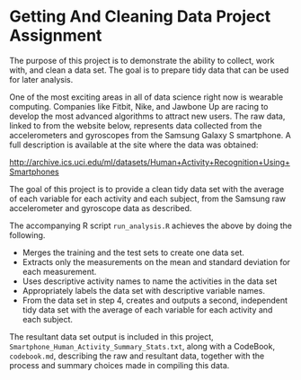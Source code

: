 # Getting And Cleaning Data Project Assignment

The purpose of this project is to demonstrate the ability to collect, work with, and clean a data set. The goal is to prepare tidy data that can be used for later analysis. 

One of the most exciting areas in all of data science right now is wearable computing. Companies like Fitbit, Nike, and Jawbone Up are racing to develop the most advanced algorithms to attract new users. The raw data, linked to from the website below, represents data collected from the accelerometers and gyroscopes from the Samsung Galaxy S smartphone. A full description is available at the site where the data was obtained:

http://archive.ics.uci.edu/ml/datasets/Human+Activity+Recognition+Using+Smartphones

The goal of this project is to provide a clean tidy data set with the average of each variable for each activity and each subject, from the Samsung raw accelerometer and gyroscope data as described.

The accompanying R script `run_analysis.R` achieves the above by doing the following.

* Merges the training and the test sets to create one data set.
* Extracts only the measurements on the mean and standard deviation for each measurement.
* Uses descriptive activity names to name the activities in the data set
* Appropriately labels the data set with descriptive variable names.
* From the data set in step 4, creates and outputs a second, independent tidy data set with the average of each variable for each activity and each subject.

The resultant data set output is included in this project, `Smartphone_Human_Activity_Summary_Stats.txt`, along with a CodeBook, `codebook.md`, describing the raw and resultant data, together with the process and summary choices made in compiling this data.

